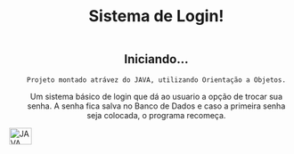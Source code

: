 <div id="user-content-toc">
  <ul align="center">
    <summary><h1 style="display: inline-block">Sistema de Login!</h1></summary>

## Iniciando...
    Projeto montado atrávez do JAVA, utilizando Orientação a Objetos.
Um sistema básico de login que dá ao usuario a opção de trocar sua senha.
A senha fica salva no Banco de Dados e caso a primeira senha seja colocada, o programa recomeça.
 </div>
 <img align="center" alt="JAVA" height="30" width="40"src="https://img.shields.io/badge/Java-ED8B00?style=for-the-badge&logo=openjdk&logoColor=white">
  </div>

  </div>
